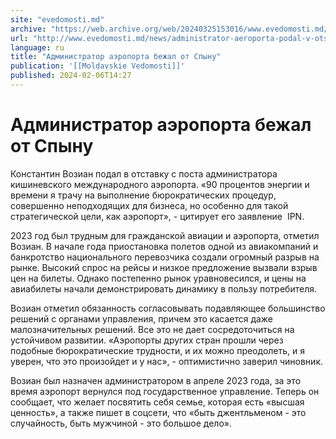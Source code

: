 ```yaml
---
site: "evedomosti.md"
archive: "https://web.archive.org/web/20240325153016/www.evedomosti.md/news/administrator-aeroporta-podal-v-otstavku-chtoby-posvyatit-se"
url: "http://www.evedomosti.md/news/administrator-aeroporta-podal-v-otstavku-chtoby-posvyatit-se"
language: ru
title: "Администратор аэропорта бежал от Спыну"
publication: '[[Moldavskie Vedomosti]]'
published: 2024-02-06T14:27
---
```


# Администратор аэропорта бежал от Спыну

Константин Возиан подал в отставку с поста администратора кишиневского международного аэропорта. «90 процентов энергии и времени я трачу на выполнение бюрократических процедур, совершенно неподходящих для бизнеса, но особенно для такой стратегической цели, как аэропорт», - цитирует его заявление  IPN.

2023 год был трудным для гражданской авиации и аэропорта, отметил Возиан. В начале года приостановка полетов одной из авиакомпаний и банкротство национального перевозчика создали огромный разрыв на рынке. Высокий спрос на рейсы и низкое предложение вызвали взрыв цен на билеты. Однако постепенно рынок уравновесился, и цены на авиабилеты начали демонстрировать динамику в пользу потребителя.

Возиан отметил обязанность согласовывать подавляющее большинство решений с органами управления, причем это касается даже малозначительных решений. Все это не дает сосредоточиться на устойчивом развитии. «Аэропорты других стран прошли через подобные бюрократические трудности, и их можно преодолеть, и я уверен, что это произойдет и у нас», - оптимистично заверил чиновник.

Возиан был назначен администратором в апреле 2023 года, за это время аэропорт вернулся под государственное управление. Теперь он сообщает, что желает посвятить себя семье, которая есть «высшая ценность», а также пишет в соцсети, что «быть джентльменом - это случайность, быть мужчиной - это большое дело».